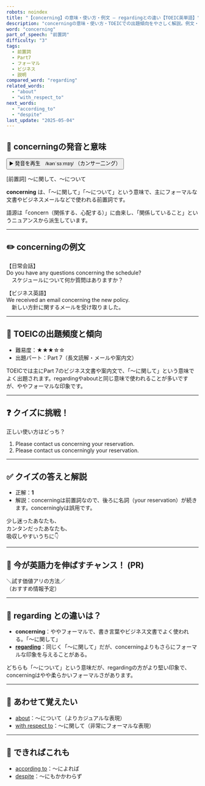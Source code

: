 ```yaml
---
robots: noindex
title: "【concerning】の意味・使い方・例文 ― regardingとの違い【TOEIC英単語】"
description: "concerningの意味・使い方・TOEICでの出題傾向をやさしく解説。例文・クイズ付きでregardingとの違いもわかりやすく学べます。"
word: "concerning"
part_of_speech: "前置詞"
difficulty: "3"
tags:
  - 前置詞
  - Part7
  - フォーマル
  - ビジネス
  - 説明
compared_word: "regarding"
related_words:
  - "about"
  - "with_respect_to"
next_words:
  - "according_to"
  - "despite"
last_update: "2025-05-04"
---
```


## 🔰 concerningの発音と意味

<button class="play-audio" onclick="playTTS('concerning')">
  <span class="play-audio-main">
    ▶️ 発音を再生　/kənˈsɜːrnɪŋ/
  </span>
  <span class="play-audio-sub">
    （カンサー二ング）
  </span>
</button>

[前置詞] ～に関して、～について

**concerning** は、「～に関して」「～について」という意味で、主にフォーマルな文書やビジネスメールなどで使われる前置詞です。

語源は「concern（関係する、心配する）」に由来し、「関係していること」というニュアンスから派生しています。

---

## ✏️ concerningの例文

【日常会話】  
Do you have any questions concerning the schedule?  
　スケジュールについて何か質問はありますか？

【ビジネス英語】  
We received an email concerning the new policy.  
　新しい方針に関するメールを受け取りました。

---

## 🎯 TOEICの出題頻度と傾向

- 難易度：★★★☆☆
- 出題パート：Part 7（長文読解・メールや案内文）

TOEICでは主にPart 7のビジネス文書や案内文で、「～に関して」という意味でよく出題されます。regardingやaboutと同じ意味で使われることが多いですが、ややフォーマルな印象です。

---

## ❓ クイズに挑戦！

正しい使い方はどっち？

1. Please contact us concerning your reservation.  
2. Please contact us concerningly your reservation.

---

## ✅ クイズの答えと解説

- 正解：**1**
- 解説：concerningは前置詞なので、後ろに名詞（your reservation）が続きます。concerninglyは誤用です。

少し迷ったあなたも、  
カンタンだったあなたも、  
吸収しやすいうちに👇️

---

## 🚀 今が英語力を伸ばすチャンス！ (PR)

<div class="info-center">
＼試す価値アリの方法／<br>  
（おすすめ情報予定）
</div>

---

## 🤔  regarding との違いは？

- **concerning**：ややフォーマルで、書き言葉やビジネス文書でよく使われる。「～に関して」
- **[regarding](/word/regarding)**：同じく「～に関して」だが、concerningよりもさらにフォーマルな印象を与えることがある。

どちらも「～について」という意味だが、regardingの方がより堅い印象で、concerningはやや柔らかいフォーマルさがあります。

---

## 🧩 あわせて覚えたい

- [about](/word/about)：～について（よりカジュアルな表現）
- [with respect to](/word/with_respect_to)：～に関して（非常にフォーマルな表現）

---

## 📖 できればこれも

- [according to](/word/according_to)：～によれば
- [despite](/word/despite)：～にもかかわらず

<!-- cvid: aid41_bid19 -->
